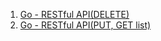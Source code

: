 1. [Go - RESTful API(DELETE)](https://github.com/ckdqja135/Typescript-restful-starter/blob/master/mdfile/2020-09-17/Go%20-%20RESTful%20API(DELETE).md)
2. [Go - RESTful API(PUT, GET list)](https://github.com/ckdqja135/Typescript-restful-starter/blob/master/mdfile/2020-09-17/Go%20-%20RESTful%20API(PUT,%20GET%20list),md)
